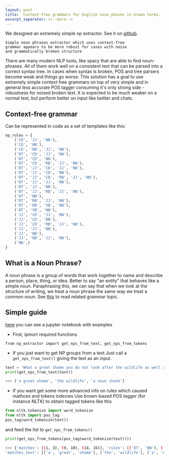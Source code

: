 ```yaml
---
layout: post
title:  Context-free grammars for English noun phases in brown terms.
excerpt_separator: <!--more-->
---
```


We designed an extremely simple np extractor. See it on [github](https://github.com/korobool/simple_np). 
```
Simple noun phrases extractor which uses context-free 
grammar appears to be more robust for cases with noise 
and grammatically broken structure 
```
There are many modern NLP tools, like spacy that are able to find noun-phrases. 
All of them work well on a consistent text that can be parsed into a correct syntax tree. 
In cases when syntax is broken, POS and tree parsers become weak and things go worse. 
This solution has a goal to use extremely simple context free grammars on top of very 
simple and in general less accurate POS tagger consuming it's only strong side - robustness 
for noised broken text. It is expected to be much weaker on a normal text, but perform 
better on input like twitter and chats.

<!--more-->

## Context-free grammar 
Can be represented in code as a set of templates like this:


```python
np_rules = {
    ('CD', 'JJ', 'NN'),
    ('CD', 'NN'),
    ('CD', 'RB', 'JJ', 'NN'),
    ('DT', 'CD', 'JJ', 'NN'),
    ('DT', 'CD', 'NN'),
    ('DT', 'CD', 'RB', 'JJ', 'NN'),
    ('DT', 'JJ', 'CD', 'JJ', 'NN'),
    ('DT', 'JJ', 'CD', 'NN'),
    ('DT', 'JJ', 'CD', 'RB', 'JJ', 'NN'),
    ('DT', 'JJ', 'JJ', 'NN'),
    ('DT', 'JJ', 'NN'),
    ('DT', 'JJ', 'RB', 'JJ', 'NN'),
    ('DT', 'NN'),
    ('DT', 'RB', 'JJ', 'NN'),
    ('DT', 'RB', 'VB', 'NN'),
    ('DT', 'VB', 'NN'),
    ('JJ', 'CD', 'JJ', 'NN'),
    ('JJ', 'CD', 'NN'),
    ('JJ', 'CD', 'RB', 'JJ', 'NN'),
    ('JJ', 'JJ', 'NN'),
    ('JJ', 'NN'),
    ('JJ', 'RB', 'JJ', 'NN'),
    ('NN',)
}
``` 

## What is a Noun Phrase?
A noun phrase is a group of words that work together to name and describe a person, place, thing, or idea. 
Better to say "an entity" that behaves like a simple noun. Paraphrasing this, we can say that when 
we look at the structure of writing, we treat a noun phrase the same way we treat a common noun.
See [this](https://github.com/korobool/simple_np/blob/master/np.md) to read related grammar topic.

## Simple guide
[here](https://github.com/korobool/simple_np/blob/master/how-to-use.ipynb) you can see a jupyter notebook with examples 
* First, ipmort required functions
```
from np_extractor import get_nps_from_text, get_nps_from_tokens
```
* If you just want to get NP groups from a text
Just call a ```get_nps_from_text()``` giving the text as an input.
```python
text = 'What a great shame you do not look after the wildlife as well as a noun chunk.'
print(get_nps_from_text(text))
```
```bash
>>> ['a great shame', 'the wildlife', 'a noun chunk']
```
* If you want get some more advanced info on rules which caused mathces and tokens indecies
Use brown-based POS tagger (for instance NLTK) to obtain tagged tokens like this
```python
from nltk.tokenize import word_tokenize
from nltk import pos_tag
pos_tag(word_tokenize(text))
```
and feed the list to ```get_nps_from_tokens()```

```python
print(get_nps_from_tokens(pos_tag(word_tokenize(text))))
```

```bash
>>> {'matches': [(1, 3), (9, 10), (14, 16)], 'rules': [('DT', 'NN'), ('DT', 'NN'), ('DT', 'JJ', 'NN')], 
'matches_text': [['a', 'great', 'shame'], ['the', 'wildlife'], ['a', 'noun', 'chunk']]}
```

